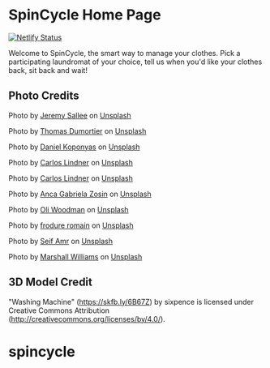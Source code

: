 # SpinCycle Home Page

[![Netlify Status](https://api.netlify.com/api/v1/badges/3e0fccf2-f0c8-4366-9ac1-43e85177810b/deploy-status)](https://app.netlify.com/sites/spin-cycle-test-page/deploys)

Welcome to SpinCycle, the smart way to manage your clothes. Pick a participating laundromat of your choice, tell us when you'd like your clothes back, sit back and wait!

## Photo Credits 

Photo by <a href="https://unsplash.com/ja/@jeremysallee?utm_source=unsplash&utm_medium=referral&utm_content=creditCopyText">Jeremy Sallee</a> on <a href="https://unsplash.com/photos/lgrM1t4rxWQ?utm_source=unsplash&utm_medium=referral&utm_content=creditCopyText">Unsplash</a>

Photo by <a href="https://unsplash.com/@mimoto_photo?utm_source=unsplash&utm_medium=referral&utm_content=creditCopyText">Thomas Dumortier</a> on <a href="https://unsplash.com/photos/Rdh4UcM6Y7E?utm_source=unsplash&utm_medium=referral&utm_content=creditCopyText">Unsplash</a>

Photo by <a href="https://unsplash.com/@kopidanny?utm_source=unsplash&utm_medium=referral&utm_content=creditCopyText">Daniel Koponyas</a> on <a href="https://unsplash.com/photos/RMyaPlb_-fA?utm_source=unsplash&utm_medium=referral&utm_content=creditCopyText">Unsplash</a>

Photo by <a href="https://unsplash.com/@realbench?utm_source=unsplash&utm_medium=referral&utm_content=creditCopyText">Carlos Lindner</a> on <a href="https://unsplash.com/photos/LRvIzgFu438?utm_source=unsplash&utm_medium=referral&utm_content=creditCopyText">Unsplash</a>

Photo by <a href="https://unsplash.com/@realbench?utm_source=unsplash&utm_medium=referral&utm_content=creditCopyText">Carlos Lindner</a> on <a href="https://unsplash.com/photos/t48rm7Uvufw?utm_source=unsplash&utm_medium=referral&utm_content=creditCopyText">Unsplash</a>

Photo by <a href="https://unsplash.com/@agzed?utm_source=unsplash&utm_medium=referral&utm_content=creditCopyText">Anca Gabriela Zosin</a> on <a href="https://unsplash.com/photos/ZFEpdjFbqAQ?utm_source=unsplash&utm_medium=referral&utm_content=creditCopyText">Unsplash</a>

Photo by <a href="https://unsplash.com/@braintax?utm_source=unsplash&utm_medium=referral&utm_content=creditCopyText">Oli Woodman</a> on <a href="https://unsplash.com/photos/WXInFUqx_ng?utm_source=unsplash&utm_medium=referral&utm_content=creditCopyText">Unsplash</a>

Photo by <a href="https://unsplash.com/@romainfrodure?utm_source=unsplash&utm_medium=referral&utm_content=creditCopyText">frodure romain</a> on <a href="https://unsplash.com/photos/ZOeIlR9hifs?utm_source=unsplash&utm_medium=referral&utm_content=creditCopyText">Unsplash</a>

Photo by <a href="https://unsplash.com/@seifamro?utm_source=unsplash&utm_medium=referral&utm_content=creditCopyText">Seif Amr</a> on <a href="https://unsplash.com/photos/CfrXi-9Jy7k?utm_source=unsplash&utm_medium=referral&utm_content=creditCopyText">Unsplash</a>

Photo by <a href="https://unsplash.com/pt-br/@creativemarshall?utm_source=unsplash&utm_medium=referral&utm_content=creditCopyText">Marshall Williams</a> on <a href="https://unsplash.com/photos/pYpZIOj-KKs?utm_source=unsplash&utm_medium=referral&utm_content=creditCopyText">Unsplash</a>
  
  
## 3D Model Credit

"Washing Machine" (https://skfb.ly/6B67Z) by sixpence is licensed under Creative Commons Attribution (http://creativecommons.org/licenses/by/4.0/).
# spincycle
